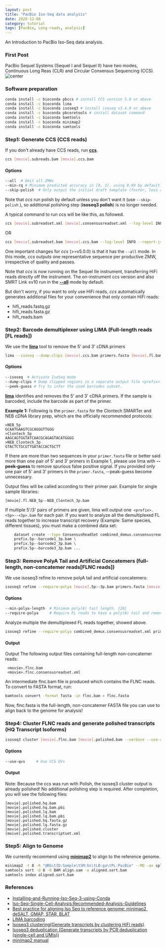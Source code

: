 ```yaml
---
layout: post
title: "PacBio Iso-Seq data analysis"
date: 2020-12-08
category: tutorial
tags: [PacBio, Long-reads, analysis]
---
```


An Introduction to PacBio Iso-Seq data analysis.

<!--more-->

### First Post

PacBio Sequel Systems (Sequel I and Sequel II) have two modes, Continuous Long Reas (CLR) and Circular Consensus Sequencing (CCS).
![center](/figures/2020-12-08-PacBio-Iso-Seq-Data-Analysis/CLR_CCS.png) 


### Software preparation

```bash
conda install -c bioconda pbccs # install CCS version 5.0 or above
conda install -c bioconda lima
conda install -c bioconda isoseq3 # install isoseq v3.4.0 or above
conda install -c bioconda pbcoretools # install dataset command
conda install -c bioconda bamtools
conda install -c bioconda minimap2
conda install -c bioconda samtools
```

### Step1: Generate CCS (CCS reads)
If you don't already have CCS reads, run [__ccs__](https://ccs.how/).

```bash
ccs [movie].subreads.bam [movie].ccs.bam 
```
#### Options 
```bash
--all  # Emit all ZMWs
--min-rq # Minimum predicted accuracy in [0, 1]. using 0.99 by default.
--skip-polish  # Only output the initial draft template (faster, less accurate)
```

Note that _ccs_ run polish by default unless you don't want it (use `--skip-polish` ), so additional polishing step (__isoseq3 polish__) is no longer needed.

A typical command to run ccs will be like this, as followed.
```bash
ccs [movie].subreadset.xml [movie].consensusreadset.xml --log-level INFO --report-json [movie].report.json --hifi-summary-json [movie].hifi_summary.json --log-file [movie].ccs.log --report-file [movie].report.txt --metrics-json [movie].zmw_metrics.json.gz -j 64
```
OR
```bash
ccs [movie].subreadset.bam [movie].ccs.bam --log-level INFO --report-json [movie].report.json --hifi-summary-json [movie].hifi_summary.json --log-file [movie].ccs.log --report-file [movie].report.txt --metrics-json [movie].zmw_metrics.json.gz -j 64
```
One important changes for _ccs_ (>=v5.0.0) is that it has the `--all` mode. In this mode, _ccs_ outputs one representative sequence per productive ZMW, irrespective of quality and passes. 

Note that _ccs_ is now running on the Sequel IIe instrument, transferring HiFi reads directly off the instrument.
The on-instrument ccs version and also SMRT Link ≥v10 run in the [__--all__](https://ccs.how/faq/mode-all.html) mode by default. 

But don't worry, if you want to only use HiFi reads, _ccs_ automatically generates additional files for your convenience that only contain HiFi reads:
* hifi_reads.fastq.gz
* hifi_reads.fasta.gz
* hifi_reads.bam

### Step2: Barcode demultiplexer using LIMA (Full-length reads [FL reads])

We use the [__lima__](https://lima.how/) tool to remove the 5' and 3' cDNA primers

```bash
lima --isoseq --dump-clips [movie].ccs.bam primers.fasta [movie].fl.bam --peek-guess --log-file lima.log
```
#### Options

```bash
--isoseq  # Activate IsoSeq mode
--dump-clips # Dump clipped regions in a separate output file <prefix>.lima.clips
--peek-guess # Try to infer the used barcodes subset.
```

[__lima__](https://lima.how/) identifies and removes the 5' and 3' cDNA primers. If the sample is barcoded, include the barcode as part of the primer.

**Example 1:**
Following is the `primer.fasta` for the Clontech SMARTer and NEB cDNA library
prep, which are the officially recommended protocols:

    >NEB_5p
    GCAATGAAGTCGCAGGGTTGGG
    >Clontech_5p
    AAGCAGTGGTATCAACGCAGAGTACATGGGG
    >NEB_Clontech_3p
    GTACTCTGCGTTGATACCACTGCTT

If there are more than two sequences in your `primer.fasta` file or better said more than one pair of 5' and 3' primers in Example 1, please use lima with __--peek-guess__ to remove spurious false positive signal. If you provided only one pair of 5' and 3' primers in the `primer.fasta`, --peak-guess become unnecessary.

Output files will be called according to their primer pair. Example for
single sample libraries:

    [movie].fl.NEB_5p--NEB_Clontech_3p.bam
    
If multiple 5'/3' pairs of primers are given, lima will output one` <prefix>.<5p>--<3p>.bam` for each pair. If you want to analyze all the demultiplexed FL reads together to increase transcript recovery (Example: Same species, different tissues), you must make a combined data set:

```bash
    dataset create --type ConsensusReadSet combined_demux.consensusreadset.xml \
    prefix.5p--barcode1_3p.bam \
    prefix.5p--barcode2_3p.bam \
    prefix.5p--barcode3_3p.bam ...
```
### Step3: Remove PolyA Tail and Artificial Concatemers (full-length, non-concatemer reads[FLNC reads])
We use isoseq3 refine to remove polyA tail and artificial concatemers:

```bash
isoseq3 refine --require-polya [movie].5p--3p.bam primers.fasta [movie].flnc.bam
```
#### Options

```bash
--min-polya-length  # Minimum poly(A) tail length. [20]
--require-polya     # Require FL reads to have a poly(A) tail and remove it.
```

Analyze multiple the demultiplexed FL reads together, showed above.
```bash
isoseq3 refine --require-polya combined_demux.consensusreadset.xml primers.fasta flnc.bam
```
#### Output
Output The following output files containing full-length non-concatemer reads:

     <movie>.flnc.bam
     <movie>.flnc.consensusreadset.xml
     
An intermediate flnc.bam file is produced which contains the FLNC reads. To convert to FASTA format, run:

```bash
bamtools convert -format fasta -in flnc.bam > flnc.fasta
```
Now, flnc.fasta is the full-length, non-concatemer FASTA file you can use to align back to the genome for analysis!

### Step4: Cluster FLNC reads and generate polished transcripts (HQ Transcript Isoforms)
```bash
isoseq3 cluster [movie].flnc.bam [movie].polished.bam --verbose --use-qvs
```
#### Options

```bash
--use-qvs     # Use CCS QVs
```
#### Output
Note: Because the ccs was run with Polish, the isoseq3 cluster output is already polished! No additional polishing step is required.
After completion, you will see the following files:

    [movie].polished.hq.bam       
    [movie].polished.hq.bam.pbi 
    [movie].polished.lq.bam       
    [movie].polished.lq.bam.pbi   
    [movie].polished.hq.fasta.gz
    [movie].polished.lq.fasta.gz
    [movie].polished.cluster   
    [moive].polished.transcriptset.xml
    
### Step5: Align to Genome
We currently recommend using [__minimap2__](https://github.com/lh3/minimap2) to align to the reference genome.

```bash
minimap2 -t 8 -R "@RG\tID:Sample\tSM:hs\tLB:ga\tPL:PacBio" --MD -ax splice:hq -uf --secondary=no hg38.fasta polished.hq.fasta > aligned.sam
samtools sort -@ 8 -O BAM align.sam -o aligned.sort.bam
samtools index aligned.sort.bam
```  

### References
* [Installing-and-Running-Iso-Seq-3-using-Conda](https://github.com/PacificBiosciences/IsoSeq_SA3nUP/wiki/Tutorial:-Installing-and-Running-Iso-Seq-3-using-Conda)
* [Iso-Seq-Single-Cell-Analysis:Recommended-Analysis-Guidelines](https://github.com/Magdoll/cDNA_Cupcake/wiki/Iso-Seq-Single-Cell-Analysis:-Recommended-Analysis-Guidelines)
* [Best practice for aligning Iso Seq to reference genome: minimap2, deSALT, GMAP, STAR, BLAT](https://github.com/Magdoll/cDNA_Cupcake/wiki/Best-practice-for-aligning-Iso-Seq-to-reference-genome:-minimap2,-deSALT,-GMAP,-STAR,-BLAT)
* [LIMA barcoding](https://github.com/pacificbiosciences/barcoding)
* [Isoseq3 clustering(Generate transcripts by clustering HiFi reads)](https://github.com/PacificBiosciences/IsoSeq/blob/master/isoseq-clustering.md)
* [Isoseq3 deduplication (Generate transcripts by PCR deduplication (single-cell and UMIs))](https://github.com/PacificBiosciences/IsoSeq/blob/master/isoseq-deduplication.md)
* [minimap2 manual](https://lh3.github.io/minimap2/minimap2.html)
